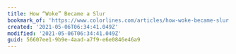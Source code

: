```yaml
---
title: How “Woke” Became a Slur
bookmark_of: 'https://www.colorlines.com/articles/how-woke-became-slur'
created: '2021-05-06T06:34:41.049Z'
modified: '2021-05-06T06:34:41.049Z'
guid: 56607ee1-9b9e-4aad-a7f9-e6e0846e46a9
---
```

 
